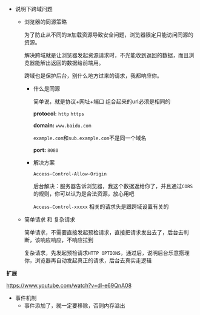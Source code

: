 * 说明下跨域问题

  * 浏览器的同源策略

    为了防止从不同的`源`加载资源导致安全问题，浏览器限定只能访问同源的资源。

    解决跨域就是让浏览器发起资源请求时，不光能收到返回的数据，而且浏览器能解出返回的数据给前端用。

    跨域也是保护后台，别什么地方过来的请求，我都响应你。
    
    * 什么是同源
    
      简单说，就是协议+网址+端口 组合起来的url必须是相同的
      
      **protocol:** `http` `https`
      
      **domain:** `www.baidu.com`
      
      `example.com`和`sub.example.com`不是同一个域名
      
      **port:** `8080`
    
    * 解决方案
    
      `Access-Control-Allow-Origin`
    
      后台解决：服务器告诉浏览器，我这个数据返给你了，并且通过`CORS`的规则，你可以认为是合法资源，放心用吧
    
      `Access-Control-xxxxx` 相关的请求头是跟跨域设置有关的

  * 简单请求 和 复杂请求

    简单请求，不需要直接发起预检请求，直接把请求发出去了，后台去判断，该响应响应，不响应拉到

    复杂请求，先发起预检请求`HTTP OPTIONS`，通过后，说明后台乐意搭理你，浏览器再自动发起真正的请求，后台去真实走逻辑

**扩展**

https://www.youtube.com/watch?v=dl-e69QnA08

* 事件机制
  * 事件添加了，就一定要移除，否则内存溢出

    

